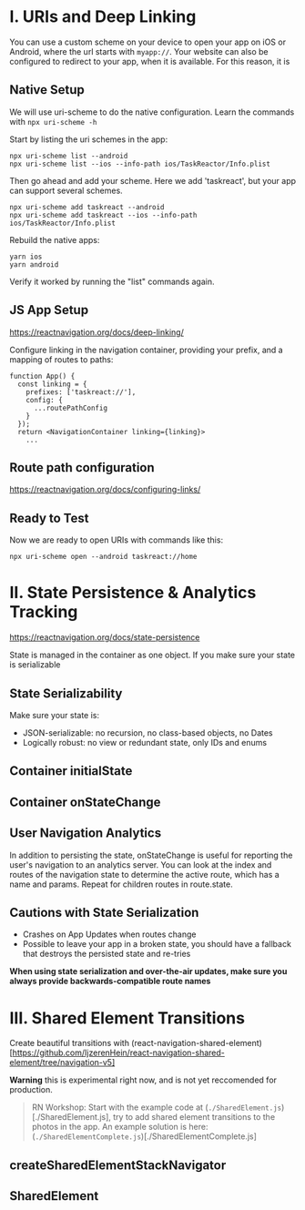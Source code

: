 # I. URIs and Deep Linking

You can use a custom scheme on your device to open your app on iOS or Android, where the url starts with `myapp://`. Your website can also be configured to redirect to your app, when it is available. For this reason, it is

## Native Setup

We will use uri-scheme to do the native configuration. Learn the commands with `npx uri-scheme -h`

Start by listing the uri schemes in the app:

```
npx uri-scheme list --android
npx uri-scheme list --ios --info-path ios/TaskReactor/Info.plist
```

Then go ahead and add your scheme. Here we add 'taskreact', but your app can support several schemes.

```
npx uri-scheme add taskreact --android
npx uri-scheme add taskreact --ios --info-path ios/TaskReactor/Info.plist
```

Rebuild the native apps:

```
yarn ios
yarn android
```

Verify it worked by running the "list" commands again.

## JS App Setup

https://reactnavigation.org/docs/deep-linking/

Configure linking in the navigation container, providing your prefix, and a mapping of routes to paths:

```
function App() {
  const linking = {
    prefixes: ['taskreact://'],
    config: {
      ...routePathConfig
    }
  });
  return <NavigationContainer linking={linking}>
    ...
```

## Route path configuration

https://reactnavigation.org/docs/configuring-links/

## Ready to Test

Now we are ready to open URIs with commands like this:

```
npx uri-scheme open --android taskreact://home

```

# II. State Persistence & Analytics Tracking

https://reactnavigation.org/docs/state-persistence

State is managed in the container as one object. If you make sure your state is serializable

## State Serializability

Make sure your state is:

- JSON-serializable: no recursion, no class-based objects, no Dates
- Logically robust: no view or redundant state, only IDs and enums

## Container initialState

## Container onStateChange

## User Navigation Analytics

In addition to persisting the state, onStateChange is useful for reporting the user's navigation to an analytics server. You can look at the index and routes of the navigation state to determine the active route, which has a name and params. Repeat for children routes in route.state.

## Cautions with State Serialization

- Crashes on App Updates when routes change
- Possible to leave your app in a broken state, you should have a fallback that destroys the persisted state and re-tries

**When using state serialization and over-the-air updates, make sure you always provide backwards-compatible route names**

# III. Shared Element Transitions

Create beautiful transitions with (react-navigation-shared-element)[https://github.com/IjzerenHein/react-navigation-shared-element/tree/navigation-v5]

**Warning** this is experimental right now, and is not yet reccomended for production.

> RN Workshop: Start with the example code at (`./SharedElement.js`)[./SharedElement.js], try to add shared element transitions to the photos in the app. An example solution is here: (`./SharedElementComplete.js`)[./SharedElementComplete.js]

## createSharedElementStackNavigator

## SharedElement
